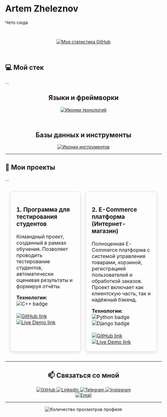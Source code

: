 
# Artem Zheleznov

Чето сюда

<br><div align="center">
  <a href="https://github.com/sigvame?tab=repositories">
    <img src="https://github-readme-stats.vercel.app/api?username=sigvame&show_icons=true&theme=dark" alt="Моя статистика GitHub" />
  </a>
</div>

<br>

## 💻 Мой стек

...

<div align="center">
  <h2>Языки и фреймворки</h2>
</div>
<p align="center">
  <a href="https://skillicons.dev">
    <img src="https://skillicons.dev/icons?i=cpp,python,django,html,css,js,react,bootstrap" alt="Иконки технологий" />
  </a>
</p><br>

<div align="center">
  <h2>Базы данных и инструменты</h2>
</div>
<p align="center">
  <a href="https://skillicons.dev">
    <img src="https://skillicons.dev/icons?i=mysql,sqlite,git,vscode,docker,figma" alt="Иконки инструментов" />
  </a>
</p>

---

## 🚀 Мои проекты

...

<table style="width:100%; border-collapse: separate; border-spacing: 15px;">
  <tr>
    <td style="border: 1px solid #ddd; border-radius: 10px; padding: 20px; box-shadow: 0 4px 8px rgba(0,0,0,0.1); vertical-align: top;">
      <h3>1. Программа для тестирования студентов</h3>
      <p>Командный проект, созданный в рамках обучения. Позволяет проводить тестирование студентов, автоматически оценивая результаты и формируя отчёты.</p>
      <b>Технологии:</b> <img src="https://img.shields.io/badge/C++-00599C?style=for-the-badge&logo=cplusplus&logoColor=white" alt="C++ badge" />
      <br><br>
      <a href="https://github.com/sigvame/student-testing-program" target="_blank">
        <img src="https://img.shields.io/badge/GitHub-100000?style=for-the-badge&logo=github&logoColor=white" alt="GitHub link" />
      </a>
      <a href="#" target="_blank">
        <img src="https://img.shields.io/badge/Live%20Demo-100000?style=for-the-badge&logo=vercel&logoColor=white" alt="Live Demo link" />
      </a>
    </td>
    <td style="border: 1px solid #ddd; border-radius: 10px; padding: 20px; box-shadow: 0 4px 8px rgba(0,0,0,0.1); vertical-align: top;">
      <h3>2. E-Commerce платформа (Интернет-магазин)</h3>
      <p>Полноценная E-Commerce платформа с системой управления товарами, корзиной, регистрацией пользователей и обработкой заказов. Проект включает как клиентскую часть, так и надёжный бэкенд.</p>
      <b>Технологии:</b> <img src="https://img.shields.io/badge/Python-3776AB?style=for-the-badge&logo=python&logoColor=white" alt="Python badge" /> <img src="https://img.shields.io/badge/Django-092E20?style=for-the-badge&logo=django&logoColor=white" alt="Django badge" />
      <br><br>
      <a href="https://github.com/sigvame/e-commerce-platform" target="_blank">
        <img src="https://img.shields.io/badge/GitHub-100000?style=for-the-badge&logo=github&logoColor=white" alt="GitHub link" />
      </a>
      <a href="#" target="_blank">
        <img src="https://img.shields.io/badge/Live%20Demo-100000?style=for-the-badge&logo=vercel&logoColor=white" alt="Live Demo link" />
      </a>
    </td>
  </tr>
</table>


---
<div align="center">
  <h2>📫 Связаться со мной</h2>
</div>

<p align="center">
  <a href="https://github.com/sigvame" target="_blank">
    <img src="https://img.shields.io/badge/GitHub-100000?style=for-the-badge&logo=github&logoColor=white" alt="GitHub" />
  </a>
  <a href="https://www.linkedin.com/in/artemzheleznov" target="_blank">
    <img src="https://img.shields.io/badge/LinkedIn-0077B5?style=for-the-badge&logo=linkedin&logoColor=white" alt="LinkedIn" />
  </a>
  <a href="https://t.me/kaiseloff" target="_blank">
    <img src="https://img.shields.io/badge/Telegram-26A5E4?style=for-the-badge&logo=telegram&logoColor=white" alt="Telegram" />
  </a>
  <a href="https://www.instagram.com/kaiseloff?igsh=cjdtcGhjdzgzOXB2" target="_blank">
    <img src="https://img.shields.io/badge/Instagram-E4405F?style=for-the-badge&logo=instagram&logoColor=white" alt="Instagram" />
  </a><br>
  <a href="mailto:artemzheleznovjob@gmail.com">
    <img src="https://img.shields.io/badge/Gmail-D14836?style=for-the-badge&logo=gmail&logoColor=white" alt="Email" />
  </a>
</p>
<hr>

<div align="center">
  <img src="https://komarev.com/ghpvc/?username=sigvame&style=for-the-badge" alt="Количество просмотров профиля" />
</div>
